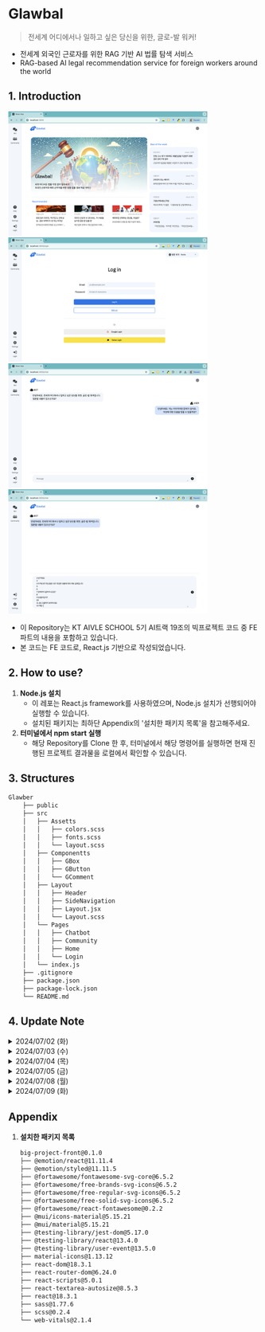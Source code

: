 # Glawbal
> 전세계 어디에서나 일하고 싶은 당신을 위한, 글로-발 워커!
* 전세계 외국인 근로자를 위한 RAG 기반 AI 법률 탐색 서비스
* RAG-based AI legal recommendation service for foreign workers around the world

## 1. Introduction
<img src="public/preview-home.png" width=400/> <img src="public/preview-login.png" width=400/>
<img src="public/preview-chat1.png" width=400/> <img src="public/preview-chat2.png" width=400/>

* 이 Repository는 KT AIVLE SCHOOL 5기 AI트랙 19조의 빅프로젝트 코드 중 FE 파트의 내용을 포함하고 있습니다.
* 본 코드는 FE 코드로, React.js 기반으로 작성되었습니다.

## 2. How to use?
1. **Node.js 설치**
    * 이 레포는 React.js framework를 사용하였으며, Node.js 설치가 선행되어야 실행할 수 있습니다.
    * 설치된 패키지는 최하단 Appendix의 '설치한 패키지 목록'을 참고해주세요.
2. **터미널에서 npm start 실행**
    * 해당 Repository를 Clone 한 후, 터미널에서 해당 명령어를 실행하면 현재 진행된 프로젝트 결과물을 로컬에서 확인할 수 있습니다.


## 3. Structures
```
Glawber
    ├── public
    ├── src
    │   ├── Assetts
    │   │   ├── colors.scss
    │   │   ├── fonts.scss
    │   │   └── layout.scss
    │   ├── Componentts
    │   │   ├── GBox
    │   │   ├── GButton
    │   │   └── GComment
    │   ├── Layout
    │   │   ├── Header
    │   │   ├── SideNavigation
    │   │   ├── Layout.jsx
    │   │   └── Layout.scss
    │   └── Pages
    │   │   ├── Chatbot
    │   │   ├── Community
    │   │   ├── Home
    │   │   └── Login
    │   └── index.js
    ├── .gitignore
    ├── package.json
    ├── package-lock.json
    └── README.md
```

## 4. Update Note
<details><summary>2024/07/02 (화)</summary>

- 리액트 서버 구현
- Layout 구축 및 Header, SideNavigation 생성
</details>

<details><summary>2024/07/03 (수)</summary>

- Home 화면 Layout 구축
- Chatbot 화면, Login 화면 UI 구현
</details>

<details><summary>2024/07/04 (목)</summary>

* Home 화면 UI 완성
* Chatbot 기능 구현 (v1)
</details>

<details><summary>2024/07/05 (금)</summary>

* SideNavigation 우측 '나라 선택' 옵션 UI 수정
* 로그인 화면 수정, 회원가입 화면 생성
</details>

<details><summary>2024/07/08 (월)</summary>

* 관리자 화면 중 DB 관리 화면 UI 완성
</details>

<details><summary>2024/07/09 (화)</summary>

* FAQ 화면 UI 완성
</details>




## Appendix
1. **설치한 패키지 목록**
    ```
    big-project-front@0.1.0
    ├── @emotion/react@11.11.4
    ├── @emotion/styled@11.11.5
    ├── @fortawesome/fontawesome-svg-core@6.5.2
    ├── @fortawesome/free-brands-svg-icons@6.5.2
    ├── @fortawesome/free-regular-svg-icons@6.5.2
    ├── @fortawesome/free-solid-svg-icons@6.5.2
    ├── @fortawesome/react-fontawesome@0.2.2
    ├── @mui/icons-material@5.15.21
    ├── @mui/material@5.15.21
    ├── @testing-library/jest-dom@5.17.0
    ├── @testing-library/react@13.4.0
    ├── @testing-library/user-event@13.5.0
    ├── material-icons@1.13.12
    ├── react-dom@18.3.1
    ├── react-router-dom@6.24.0
    ├── react-scripts@5.0.1
    ├── react-textarea-autosize@8.5.3
    ├── react@18.3.1
    ├── sass@1.77.6
    ├── scss@0.2.4
    └── web-vitals@2.1.4
    ```